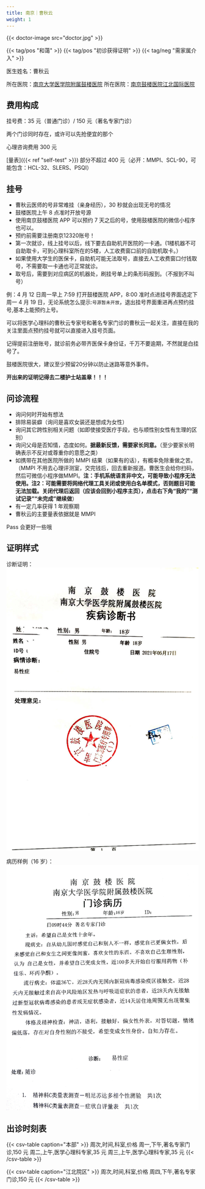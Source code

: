 ```yaml
---
title: 南京｜曹秋云
weight: 1
---
```


{{< doctor-image src="doctor.jpg" >}}

{{< tag/pos "和蔼" >}} {{< tag/pos "初诊获得证明" >}}
{{< tag/neg "需家属介入" >}}

医生姓名：曹秋云

所在医院：[南京大学医学院附属鼓楼医院](https://amap.com/place/B00190B48R)
所在医院：[南京鼓楼医院江北国际医院](https://amap.com/place/B0FFH0UTCD)

## 费用构成

挂号费：35 元（普通门诊）/ 150 元（著名专家门诊）

两个门诊同时存在，或许可以先抢便宜的那个

心理咨询费用 300 元

[量表]({{< ref "self-test" >}}) 部分不超过 400 元（必开：MMPI、SCL-90，可能包含：HCL-32、SLERS、PSQI）

## 挂号

- 曹秋云医师的号非常难挂（亲身经历），30 秒就会出现无号的情况
- 鼓楼医院上午 8 点准时开放号源
- 使用南京鼓楼医院 APP 可以预约 7 天之后的号，使用鼓楼医院的微信小程序也可以。
- 预约前需要注册南京12320账号！
- 第一次就诊，线上挂号以后，线下要去自助机开医院的一卡通。(1楼机器不可自助取卡，可到心理科室所在的5楼，人工收费窗口前的自助机取卡。）
- 如果使用大学生的医保卡，自助机可能无法取号，直接去人工收费窗口付钱取号，不需要取一卡通也可正常就诊。
- 取号后，需要到对应病区的机器处，刷挂号单上的条形码报到。（不报到不叫号）

例：4 月 12 日周一早上 7:59 打开鼓楼医院 APP，8:00 准时点进挂号界面选定下周一 4 月 19 日，无论系统怎么提示:`号源暂未开放`，退出挂号界面重进再点预约挂号,基本上能预约上号。

可以将医学心理科的曹秋云专家号和著名专家门诊的曹秋云一起关注，直接在我的关注里面点预约挂号就可以直接进入挂号页面。

记得提前注册账号，就诊前务必带齐医保卡身份证，千万不要逾期，不然就是白挂号了。

鼓楼医院很大，建议至少预留20分钟以防止迷路等意外事件。

**开出来的证明记得去二楼护士站盖章！！！**

## 问诊流程

- 询问何时开始有想法
- 排除易装癖（询问是喜欢女装还是想成为女性）
- 询问其它跨性别相关问题（如即使接受医疗手段，也与顺性别女性有生理的区别）
- 询问父母是否知情，态度如何。**据最新反馈，需要家长同意。**（至少要家长明确表示不反对或尊重你的意愿之类）
- 如携带在其他医院所做的 MMPI 结果（如果有的话），有概率免除重做之苦。（MMPI 不用去心理评测室，交完钱后，回去重新报道。曹医生会给你扫码，然后可微信小程序做MMPI。**注：手机系统语言非中文，可能导致小程序无法使用。注2：可能需要将网络代理工具关闭或使用白名单模式，否则题目可能无法加载。关闭代理后返回（应该会回到小程序主页），点击右下角“我的”“测试记录”“未完成”继续做**）
- 有一定几率获得 1 年观察期
- 曹秋云的主要量表依据就是 MMPI

Pass 会更好一些哦

## 证明样式

诊断证明：
![证明](proof.jpg)

病历样例（16 岁）：
![record](record.jpg)

## 出诊时刻表

{{< csv-table caption="本部" >}}
周次,时间,科室,价格
周一,下午,著名专家门诊,150 元
周二,上午,医学心理科专家,35 元
周三,上午,医学心理科专家,35 元
{{< /csv-table >}}

{{< csv-table caption="江北院区" >}}
周次,时间,科室,价格
周四,下午,著名专家门诊,150 元
{{< /csv-table >}}
